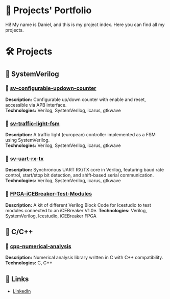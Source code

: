 # 💼 Projects' Portfolio

Hi! My name is Daniel, and this is my project index. Here you can find all my projects.

# 🛠️ Projects


## 📄 SystemVerilog

### 🔹 [sv-configurable-updown-counter](https://github.com/iglesias-daniel/sv-configurable-updown-counter)
**Description:** Configurable up/down counter with enable and reset, accessible via APB interface.  
**Technologies:** Verilog, SystemVerilog, icarus, gtkwave  


### 🔹 [sv-traffic-light-fsm](https://github.com/iglesias-daniel/sv-traffic-light-fsm)
**Description:** A traffic light (european) controller implemented as a FSM using SystemVerilog.  
**Technologies:** Verilog, SystemVerilog, icarus, gtkwave  

### 🔹 [sv-uart-rx-tx](https://github.com/iglesias-daniel/sv-uart-rx-tx)
**Description:** Synchronous UART RX/TX core in Verilog, featuring baud rate control, start/stop bit detection, and shift-based serial communication.  
**Technologies:** Verilog, SystemVerilog, icarus, gtkwave 

### 🔹 [FPGA-iCEBreaker-Test-Modules](https://github.com/iglesias-daniel/FPGA-iCEBreaker-Test-Modules)
**Description:** A kit of different Verilog Block Code for Icestudio to test modules connected to an iCEBreaker V1.0e.
**Technologies:** Verilog, SystemVerilog, Icestudio, iCEBreaker FPGA

## 📄 C/C++

### 🔹 [cpp-numerical-analysis](https://github.com/iglesias-daniel/cpp-numerical-analysis)
**Description:** Numerical analysis library written in C with C++ compatibility.  
**Technologies:** C, C++  


## 🧩 Links

- [LinkedIn](https://www.linkedin.com/in/d-iglesias/)
